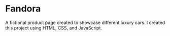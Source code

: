 # Fandora
A fictional product page created to showcase different luxury cars. I created this project using HTML, CSS, and JavaScript.
